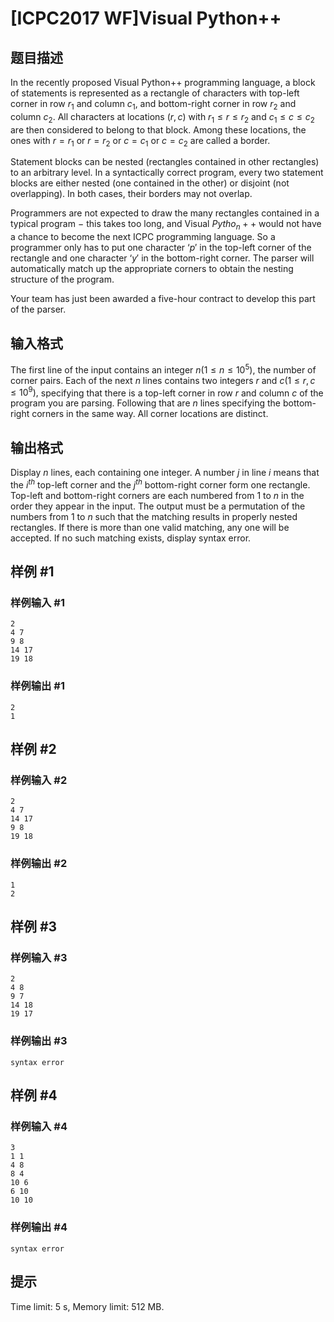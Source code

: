 # [ICPC2017 WF]Visual Python++

## 题目描述



In the recently proposed Visual Python++ programming language, a block of statements is represented as a rectangle of characters with top-left corner in row $r_{1}$ and column $c_{1},$ and bottom-right corner in row $r_{2}$ and column $c_{2}.$ All characters at locations $(r , c)$ with $r_{1} \le r \le r_{2}$ and $c_{1} \le c \le c_{2}$ are then considered to belong to that block. Among these locations, the ones with $r = r_{1}$ or $r = r_{2}$ or $c = c_{1}$ or $c = c_{2}$ are called a border.

Statement blocks can be nested (rectangles contained in other rectangles) to an arbitrary level. In a syntactically correct program, every two statement blocks are either nested (one contained in the other) or disjoint (not overlapping). In both cases, their borders may not overlap.

Programmers are not expected to draw the many rectangles contained in a typical program $-$ this takes too long, and Visual $Pytho_n++$ would not have a chance to become the next ICPC programming language. So a programmer only has to put one character $‘p'$ in the top-left corner of the rectangle and one character $‘y'$ in the bottom-right corner. The parser will automatically match up the appropriate corners to obtain the nesting structure of the program.

Your team has just been awarded a five-hour contract to develop this part of the parser.



## 输入格式



The first line of the input contains an integer $n (1 \le n \le 10^{5}),$ the number of corner pairs. Each of the next $n$ lines contains two integers $r$ and $c (1 \le r , c \le 10^{9}),$ specifying that there is a top-left corner in row $r$ and column $c$ of the program you are parsing. Following that are $n$ lines specifying the bottom-right corners in the same way. All corner locations are distinct.



## 输出格式



Display $n$ lines, each containing one integer. A number $j$ in line $i$ means that the $i^{th}$ top-left corner and the $j^{th}$ bottom-right corner form one rectangle. Top-left and bottom-right corners are each numbered from $1$ to $n$ in the order they appear in the input. The output must be a permutation of the numbers from $1$ to $n$ such that the matching results in properly nested rectangles. If there is more than one valid matching, any one will be accepted. If no such matching exists, display syntax error.



## 样例 #1

### 样例输入 #1
```
2
4 7
9 8
14 17
19 18
```

### 样例输出 #1

```
2
1
```

## 样例 #2

### 样例输入 #2
```
2
4 7
14 17
9 8
19 18
```

### 样例输出 #2

```
1
2
```

## 样例 #3

### 样例输入 #3
```
2
4 8
9 7
14 18
19 17
```

### 样例输出 #3

```
syntax error
```

## 样例 #4

### 样例输入 #4
```
3
1 1
4 8
8 4
10 6
6 10
10 10
```

### 样例输出 #4

```
syntax error
```

## 提示

Time limit: 5 s, Memory limit: 512 MB. 


